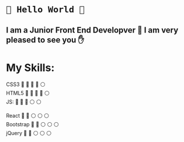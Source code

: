 #  `👋 Hello World 👋`
## I am a Junior Front End Developver :rocket: I am very pleased to see you :hand:

# My Skills: 
CSS3 :large_blue_circle: :large_blue_circle: :large_blue_circle: :large_blue_circle: :white_circle:  
HTML5 :large_blue_circle: :large_blue_circle: :large_blue_circle: :large_blue_circle: :white_circle:  
JS: :large_blue_circle: :large_blue_circle: :large_blue_circle: :white_circle: :white_circle: 

React  :large_blue_circle: :large_blue_circle: :white_circle:  :white_circle: :white_circle:   
Bootstrap :large_blue_circle: :large_blue_circle: :white_circle: :white_circle: :white_circle:   
jQuery :large_blue_circle: :large_blue_circle: :white_circle: :white_circle: :white_circle:   


